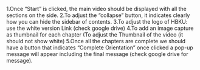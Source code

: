 1.Once “Start” is clicked, the main video should be displayed with all the sections on the side.
2.To adjust the “collapse” button, it indicates clearly how you can hide the sidebar of contents.
3.To adjust the logo of HBKU: use the white version Link (check google drive)
4.To add an image capture as thumbnail for each chapter (To adjust the Thumbnail of the video (it should not show white)
5.Once all the chapters are complete we should have a button that indicates “Complete Orientation” once clicked a pop-up message will appear including the final message (check google drive for message).


